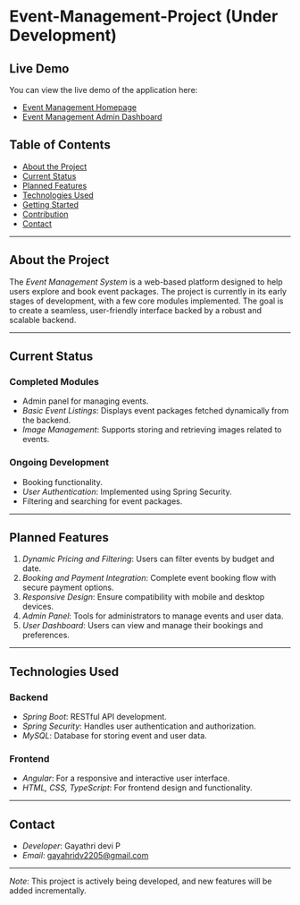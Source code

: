 # Event-Management-Project (Under Development)



## Live Demo
You can view the live demo of the application here:
- [Event Management Homepage](https://gayathridevi22.github.io/Event-Management/homepage)
- [Event Management Admin Dashboard](https://gayathridevi22.github.io/Event-Management/dashboard/home)


## Table of Contents
- [About the Project](#about-the-project)
- [Current Status](#current-status)
- [Planned Features](#planned-features)
- [Technologies Used](#technologies-used)
- [Getting Started](#getting-started)
- [Contribution](#contribution)
- [Contact](#contact)

---

## About the Project
The *Event Management System* is a web-based platform designed to help users explore and book event packages. The project is currently in its early stages of development,  with a few core modules implemented. The goal is to create a seamless, user-friendly interface backed by a robust and scalable backend.

---

## Current Status
### Completed Modules
- Admin panel for managing events.
- *Basic Event Listings*: Displays event packages fetched dynamically from the backend.
- *Image Management*: Supports storing and retrieving images related to events.

### Ongoing Development
- Booking functionality.
- *User Authentication*: Implemented using Spring Security.
- Filtering and searching for event packages.

---

## Planned Features
1. *Dynamic Pricing and Filtering*: Users can filter events by budget and date.
2. *Booking and Payment Integration*: Complete event booking flow with secure payment options.
3. *Responsive Design*: Ensure compatibility with mobile and desktop devices.
4. *Admin Panel*: Tools for administrators to manage events and user data.
5. *User Dashboard*: Users can view and manage their bookings and preferences.

---

## Technologies Used
### Backend
- *Spring Boot*: RESTful API development.
- *Spring Security*: Handles user authentication and authorization.
- *MySQL*: Database for storing event and user data.

### Frontend
- *Angular*: For a responsive and interactive user interface.
- *HTML, CSS, TypeScript*: For frontend design and functionality.




---

## Contact
- *Developer*: Gayathri devi P
- *Email*: gayahridv2205@gmail.com


---

*Note*: This project is actively being developed, and new features will be added incrementally.
